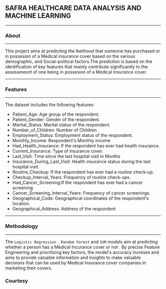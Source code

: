 ## SAFRA HEALTHCARE DATA ANALYSIS AND MACHINE LEARNING

---
### About
---

This project aims at predicting the lkelihood that someone has purchased or in possesion of a Medical insurance cover based on the various demographic, and Social-political factors.The prediction is based on the identification of key features that mainly contribute significantly to the assessmesnt of one being in possesion of a Medical Insurance cover.

---
### Features
--- 

The dataset includes the following features:
- Patient_Age: Age group of the respondent.     
- Patient_Gender: Gender of the respondent.                    
- Marital_Status: Marital status of the respondent.
- Number_of_Children: Number of Children.
- Employment_Status: Employment status of the respondent.
- Monthly_Income: Respondent's Monthly income 
- Had_Health_Insurance: If the respondent has ever had health insurance.
- Current_Insurance: Type of insurance cover.
- Last_Visit: Time since the last hospital visit in Months
- Insurance_During_Last_Visit:  Health  insurance  status during the last hospital visit. 
- Routine_Checkup:  If  the respondent has ever had a routine check-up.
- Checkup_Interval_Years :Frequency of routine check-ups. 
- Had_Cancer_Screening:If  the respondent has ever had a cancer screening. 
- Cancer_Screening_Interval_Years: Frequency of cancer screenings. 
- Geographical_Code: Geographical coordinates of the respondent's location. 
- Geographical_Address: Address of the respondent

---
### Methodology
---

The ``Logistic Regression ``, `` Random Forest `` and `` SVM `` models aim at predicting whether a person has a Medical Incurance cover or not . By precise Feature Engineering and prioritizing key factors, the model's accuracy increses and aims to provide valuable information and insights to make valuable decisions that can be used by Medical Insurance cover companies in marketing their covers.

### Courtesy
